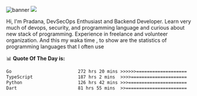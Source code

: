 ![banner](.github/banner-profile.jpeg)
<img src="https://user-images.githubusercontent.com/73097560/115834477-dbab4500-a447-11eb-908a-139a6edaec5c.gif"></p>

Hi, I'm Pradana, DevSecOps Enthusiast and Backend Developer. Learn very much of devops, security, and programming language and curious about new stack of programming. Experience in freelance and volunteer organization. And this my waka time , to show are the statistics of programming languages that I often use

📊 **Quote Of The Day is:**
<!--START_SECTION:waka-->

```txt
Go                         272 hrs 20 mins >>>>>>===================   24.23 %
TypeScript                 187 hrs 2 mins  >>>>=====================   16.64 %
Python                     126 hrs 42 mins >>>======================   11.27 %
Dart                       81 hrs 55 mins  >>=======================   07.29 %
```

<!--END_SECTION:waka-->
